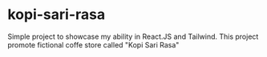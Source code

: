 # kopi-sari-rasa
Simple project to showcase my ability in React.JS and Tailwind. This project promote fictional coffe store called "Kopi Sari Rasa"
